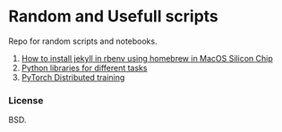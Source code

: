 # Random and Usefull scripts

Repo for random scripts and notebooks.

1) [How to install jekyll in rbenv using homebrew in MacOS Silicon Chip](how_to_install_jekyll_in_mac_m1.md)
2) [Python libraries for different tasks](python_env_setup.ipynb)
3) [PyTorch Distributed training](./DDP)

### License
BSD.